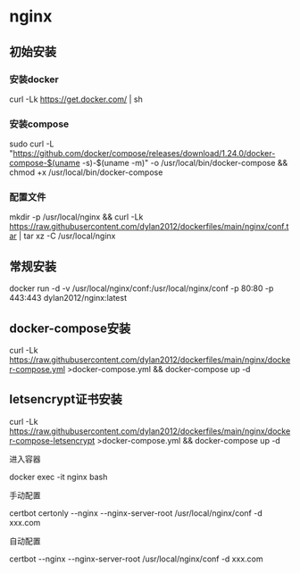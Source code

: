 # nginx
## 初始安装
### 安装docker
curl -Lk https://get.docker.com/ | sh
### 安装compose
sudo curl -L "https://github.com/docker/compose/releases/download/1.24.0/docker-compose-$(uname -s)-$(uname -m)" -o /usr/local/bin/docker-compose && chmod +x  /usr/local/bin/docker-compose
### 配置文件
mkdir -p /usr/local/nginx && curl -Lk https://raw.githubusercontent.com/dylan2012/dockerfiles/main/nginx/conf.tar | tar xz -C /usr/local/nginx

## 常规安装

docker run -d -v /usr/local/nginx/conf:/usr/local/nginx/conf -p 80:80 -p 443:443 dylan2012/nginx:latest

## docker-compose安装

curl -Lk https://raw.githubusercontent.com/dylan2012/dockerfiles/main/nginx/docker-compose.yml >docker-compose.yml && docker-compose up -d


## letsencrypt证书安装
curl -Lk https://raw.githubusercontent.com/dylan2012/dockerfiles/main/nginx/docker-compose-letsencrypt >docker-compose.yml && docker-compose up -d

进入容器

docker exec -it nginx bash

手动配置

certbot certonly --nginx --nginx-server-root /usr/local/nginx/conf -d xxx.com

自动配置

certbot --nginx --nginx-server-root /usr/local/nginx/conf -d xxx.com